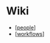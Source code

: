 # Wiki

- [[people]]
- [[workflows]]

[//begin]: # "Autogenerated link references for markdown compatibility"
[people]: people "People"
[workflows]: workflows "Workflows"
[//end]: # "Autogenerated link references"
